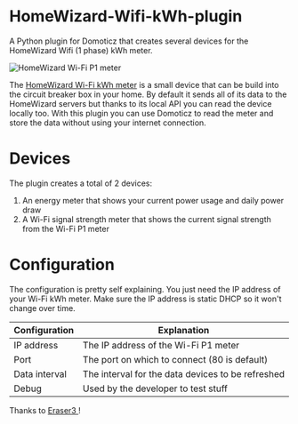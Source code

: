 # HomeWizard-Wifi-kWh-plugin
A Python plugin for Domoticz that creates several devices for the HomeWizard Wifi (1 phase) kWh meter.

![HomeWizard Wi-Fi P1 meter](https://www.homewizard.nl/media/catalog/product/cache/e5430b9fa526b8a06edfa3b86f08b1c3/i/m/image_13_.png)

The [HomeWizard Wi-Fi kWh meter](https://www.homewizard.nl/homewizard-wi-fi-kwh-meter) is a small device that can be build  into the circuit breaker box in your home. By default it sends all of its data to the HomeWizard servers but thanks to its local API you can read the device locally too. With this plugin you can use Domoticz to read the meter and store the data without using your internet connection.

# Devices

The plugin creates a total of 2 devices:

1. An energy meter that shows your current power usage and daily power draw
2. A Wi-Fi signal strength meter that shows the current signal strength from the Wi-Fi P1 meter

# Configuration

The configuration is pretty self explaining. You just need the IP address of your Wi-Fi kWh meter. Make sure the IP address is static DHCP so it won't change over time.

| Configuration	| Explanation |
|--|--|
| IP address	| The IP address of the Wi-Fi P1 meter |
| Port | The port on which to connect (80 is default) |
| Data interval	| The interval for the data devices to be refreshed |
| Debug	| Used by the developer to test stuff |

Thanks to [Eraser3 ](https://github.com/Eraser3/HomeWizard-Wifi-p1-plugin)!
